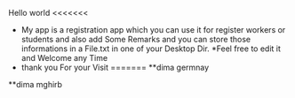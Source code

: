 Hello world
<<<<<<< 
* My app is a registration app which you can use it for register workers or students and also add Some Remarks and you can store those informations in a File.txt in one of your Desktop Dir.
*Feel free to edit it and Welcome any Time 
* thank you For your Visit
=======
**dima germnay

**dima mghirb
